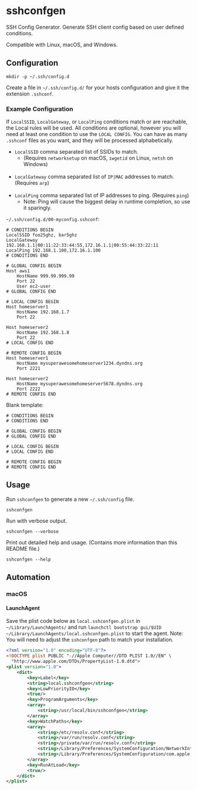 # sshconfgen
SSH Config Generator. Generate SSH client config based on user defined conditions.

Compatible with Linux, macOS, and Windows.

## Configuration

```shell
mkdir -p ~/.ssh/config.d
```

Create a file in `~/.ssh/config.d/` for your hosts configuration and give it the extension `.sshconf`.

### Example Configuration

If `LocalSSID`, `LocalGateway`, or `LocalPing` conditions match or are reachable, the Local rules will be used.
All conditions are optional, however you will need at least one condition to use the `LOCAL CONFIG`.
You can have as many `.sshconf` files as you want, and they will be processed alphabetically.

* `LocalSSID` comma separated list of SSIDs to match. 
  * (Requires `networksetup` on macOS, `iwgetid` on Linux, `netsh` on Windows)
  <br><br>
* `LocalGateway` comma separated list of `IP|MAC` addresses to match. (Requires `arp`)
<br><br>
* `LocalPing` comma separated list of IP addresses to ping. (Requires `ping`)
  * Note: Ping will cause the biggest delay in runtime completion, so use it sparingly.

`~/.ssh/config.d/00-myconfig.sshconf`:
```
# CONDITIONS BEGIN
LocalSSID foo25ghz, bar5ghz
LocalGateway 192.168.1.1|00:11:22:33:44:55,172.16.1.1|00:55:44:33:22:11
LocalPing 192.168.1.100,172.16.1.100
# CONDITIONS END

# GLOBAL CONFIG BEGIN
Host aws1
	HostName 999.99.999.99
	Port 22
	User ec2-user
# GLOBAL CONFIG END

# LOCAL CONFIG BEGIN
Host homeserver1
    HostName 192.168.1.7
    Port 22
    
Host homeserver2
    HostName 192.168.1.8
    Port 22
# LOCAL CONFIG END

# REMOTE CONFIG BEGIN
Host homeserver1
    HostName mysuperawesomehomeserver1234.dyndns.org
    Port 2221
    
Host homeserver2
    HostName mysuperawesomehomeserver5678.dyndns.org
    Port 2222
# REMOTE CONFIG END
```

Blank template:
```
# CONDITIONS BEGIN
# CONDITIONS END

# GLOBAL CONFIG BEGIN
# GLOBAL CONFIG END

# LOCAL CONFIG BEGIN
# LOCAL CONFIG END

# REMOTE CONFIG BEGIN
# REMOTE CONFIG END
```

## Usage

Run `sshconfgen` to generate a new `~/.ssh/config` file.
```shell
sshconfgen
```
Run with verbose output.
```shell
sshconfgen --verbose
```
Print out detailed help and usage. (Contains more information than this README file.)
```shell
sshconfgen --help
```

## Automation

### macOS

#### LaunchAgent

Save the plist code below as `local.sshconfgen.plist` in `~/Library/LaunchAgents/` 
and run `launchctl bootstrap gui/$UID ~/Library/LaunchAgents/local.sshconfgen.plist` to start the agent.
Note: You will need to adjust the `sshconfgen` path to match your installation.

```xml
<?xml version="1.0" encoding="UTF-8"?>
<!DOCTYPE plist PUBLIC "-//Apple Computer//DTD PLIST 1.0//EN" \
  "http://www.apple.com/DTDs/PropertyList-1.0.dtd">
<plist version="1.0">
    <dict>
        <key>Label</key>
        <string>local.sshconfgen</string>
        <key>LowPriorityIO</key>
        <true/>
        <key>ProgramArguments</key>
        <array>
            <string>/usr/local/bin/sshconfgen</string>
        </array>
        <key>WatchPaths</key>
        <array>
            <string>/etc/resolv.conf</string>
            <string>/var/run/resolv.conf</string>
            <string>/private/var/run/resolv.conf</string>
            <string>/Library/Preferences/SystemConfiguration/NetworkInterfaces.plist</string>
            <string>/Library/Preferences/SystemConfiguration/com.apple.airport.preferences.plist</string>
        </array>
        <key>RunAtLoad</key>
        <true/>
    </dict>
</plist>
```
